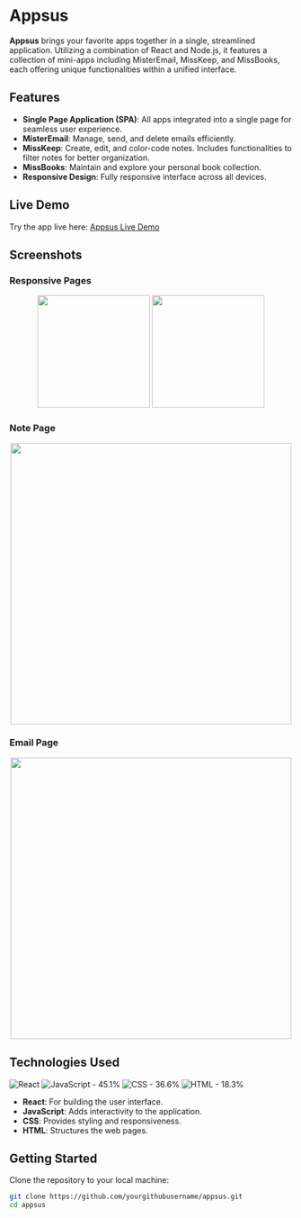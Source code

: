 # Appsus

**Appsus** brings your favorite apps together in a single, streamlined application. Utilizing a combination of React and Node.js, it features a collection of mini-apps including MisterEmail, MissKeep, and MissBooks, each offering unique functionalities within a unified interface.

## Features

- **Single Page Application (SPA)**: All apps integrated into a single page for seamless user experience.
- **MisterEmail**: Manage, send, and delete emails efficiently.
- **MissKeep**: Create, edit, and color-code notes. Includes functionalities to filter notes for better organization.
- **MissBooks**: Maintain and explore your personal book collection.
- **Responsive Design**: Fully responsive interface across all devices.

## Live Demo

Try the app live here: [Appsus Live Demo](https://lisrael1989.github.io/Apssus_Sprint_3/#/)

## Screenshots

### Responsive Pages
<p align="center">
  <img src="https://res.cloudinary.com/dpixrsdwh/image/upload/v1714736736/tsubtiqz4t0vo8hpkkbl.png" width="200">
  <img src="https://res.cloudinary.com/dpixrsdwh/image/upload/v1714736735/n9vqyvoteqvvkisn2dqy.png" width="200">
</p>

### Note Page
<p align="center">
  <img src="https://res.cloudinary.com/dpixrsdwh/image/upload/v1714736736/mxelpx5cbu4m0n4tdrdb.png" width="500">
</p>

### Email Page
<p align="center">
  <img src="https://res.cloudinary.com/dpixrsdwh/image/upload/v1714736735/nbkfxpfbfydwj2wndedy.png" width="500">
</p>



## Technologies Used

<img src="https://img.shields.io/badge/React-20232A?style=for-the-badge&logo=react&logoColor=61DAFB" alt="React"/> <img src="https://img.shields.io/badge/JavaScript-323330?style=for-the-badge&logo=javascript&logoColor=F7DF1E" alt="JavaScript - 45.1%"/> <img src="https://img.shields.io/badge/CSS3-1572B6?style=for-the-badge&logo=css3&logoColor=white" alt="CSS - 36.6%"/> <img src="https://img.shields.io/badge/HTML5-E34F26?style=for-the-badge&logo=html5&logoColor=white" alt="HTML - 18.3%"/>

- **React**: For building the user interface.
- **JavaScript**: Adds interactivity to the application.
- **CSS**: Provides styling and responsiveness.
- **HTML**: Structures the web pages.




## Getting Started

Clone the repository to your local machine:

```bash
git clone https://github.com/yourgithubusername/appsus.git
cd appsus
